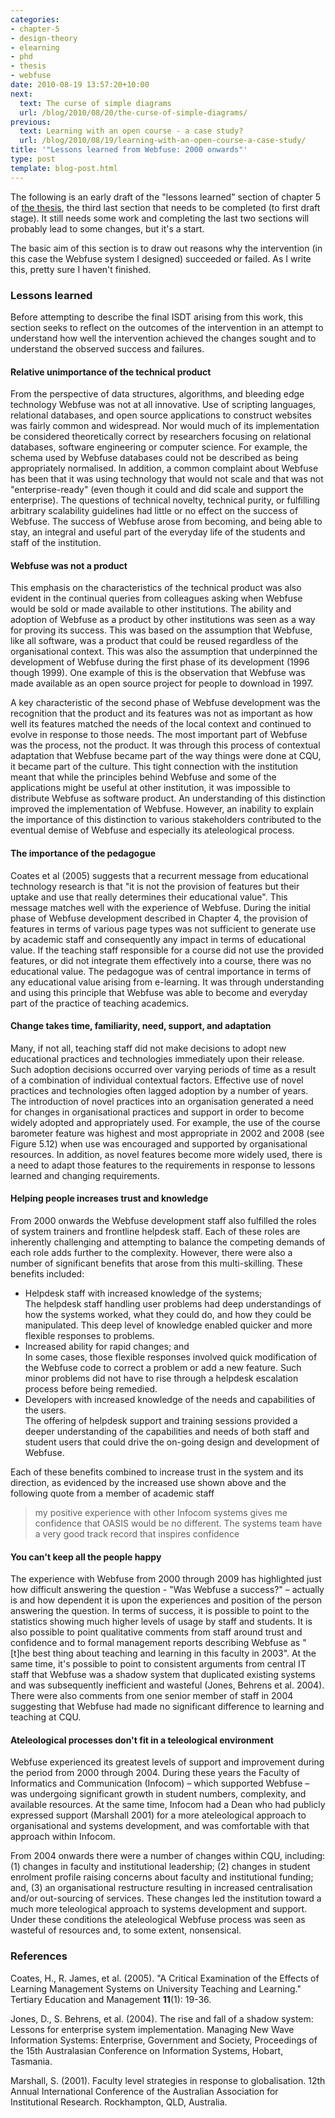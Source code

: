 ```yaml
---
categories:
- chapter-5
- design-theory
- elearning
- phd
- thesis
- webfuse
date: 2010-08-19 13:57:20+10:00
next:
  text: The curse of simple diagrams
  url: /blog/2010/08/20/the-curse-of-simple-diagrams/
previous:
  text: Learning with an open course - a case study?
  url: /blog/2010/08/19/learning-with-an-open-course-a-case-study/
title: '"Lessons learned from Webfuse: 2000 onwards"'
type: post
template: blog-post.html
---
```

The following is an early draft of the "lessons learned" section of chapter 5 of [the thesis](/blog/research/phd-thesis/), the third last section that needs to be completed (to first draft stage). It still needs some work and completing the last two sections will probably lead to some changes, but it's a start.

The basic aim of this section is to draw out reasons why the intervention (in this case the Webfuse system I designed) succeeded or failed. As I write this, pretty sure I haven't finished.

### Lessons learned

Before attempting to describe the final ISDT arising from this work, this section seeks to reflect on the outcomes of the intervention in an attempt to understand how well the intervention achieved the changes sought and to understand the observed success and failures.

#### Relative unimportance of the technical product

From the perspective of data structures, algorithms, and bleeding edge technology Webfuse was not at all innovative. Use of scripting languages, relational databases, and open source applications to construct websites was fairly common and widespread. Nor would much of its implementation be considered theoretically correct by researchers focusing on relational databases, software engineering or computer science. For example, the schema used by Webfuse databases could not be described as being appropriately normalised. In addition, a common complaint about Webfuse has been that it was using technology that would not scale and that was not "enterprise-ready" (even though it could and did scale and support the enterprise). The questions of technical novelty, technical purity, or fulfilling arbitrary scalability guidelines had little or no effect on the success of Webfuse. The success of Webfuse arose from becoming, and being able to stay, an integral and useful part of the everyday life of the students and staff of the institution.

#### Webfuse was not a product

This emphasis on the characteristics of the technical product was also evident in the continual queries from colleagues asking when Webfuse would be sold or made available to other institutions. The ability and adoption of Webfuse as a product by other institutions was seen as a way for proving its success. This was based on the assumption that Webfuse, like all software, was a product that could be reused regardless of the organisational context. This was also the assumption that underpinned the development of Webfuse during the first phase of its development (1996 though 1999). One example of this is the observation that Webfuse was made available as an open source project for people to download in 1997.

A key characteristic of the second phase of Webfuse development was the recognition that the product and its features was not as important as how well its features matched the needs of the local context and continued to evolve in response to those needs. The most important part of Webfuse was the process, not the product. It was through this process of contextual adaptation that Webfuse became part of the way things were done at CQU, it became part of the culture. This tight connection with the institution meant that while the principles behind Webfuse and some of the applications might be useful at other institution, it was impossible to distribute Webfuse as software product. An understanding of this distinction improved the implementation of Webfuse. However, an inability to explain the importance of this distinction to various stakeholders contributed to the eventual demise of Webfuse and especially its ateleological process.

#### The importance of the pedagogue

Coates et al (2005) suggests that a recurrent message from educational technology research is that "it is not the provision of features but their uptake and use that really determines their educational value". This message matches well with the experience of Webfuse. During the initial phase of Webfuse development described in Chapter 4, the provision of features in terms of various page types was not sufficient to generate use by academic staff and consequently any impact in terms of educational value. If the teaching staff responsible for a course did not use the provided features, or did not integrate them effectively into a course, there was no educational value. The pedagogue was of central importance in terms of any educational value arising from e-learning. It was through understanding and using this principle that Webfuse was able to become and everyday part of the practice of teaching academics.

#### Change takes time, familiarity, need, support, and adaptation

Many, if not all, teaching staff did not make decisions to adopt new educational practices and technologies immediately upon their release. Such adoption decisions occurred over varying periods of time as a result of a combination of individual contextual factors. Effective use of novel practices and technologies often lagged adoption by a number of years. The introduction of novel practices into an organisation generated a need for changes in organisational practices and support in order to become widely adopted and appropriately used. For example, the use of the course barometer feature was highest and most appropriate in 2002 and 2008 (see Figure 5.12) when use was encouraged and supported by organisational resources. In addition, as novel features become more widely used, there is a need to adapt those features to the requirements in response to lessons learned and changing requirements.

#### Helping people increases trust and knowledge

From 2000 onwards the Webfuse development staff also fulfilled the roles of system trainers and frontline helpdesk staff. Each of these roles are inherently challenging and attempting to balance the competing demands of each role adds further to the complexity. However, there were also a number of significant benefits that arose from this multi-skilling. These benefits included:

- Helpdesk staff with increased knowledge of the systems;  
    The helpdesk staff handling user problems had deep understandings of how the systems worked, what they could do, and how they could be manipulated. This deep level of knowledge enabled quicker and more flexible responses to problems.
- Increased ability for rapid changes; and  
    In some cases, those flexible responses involved quick modification of the Webfuse code to correct a problem or add a new feature. Such minor problems did not have to rise through a helpdesk escalation process before being remedied.
- Developers with increased knowledge of the needs and capabilities of the users.  
    The offering of helpdesk support and training sessions provided a deeper understanding of the capabilities and needs of both staff and student users that could drive the on-going design and development of Webfuse.

Each of these benefits combined to increase trust in the system and its direction, as evidenced by the increased use shown above and the following quote from a member of academic staff

> my positive experience with other Infocom systems gives me confidence that OASIS would be no different. The systems team have a very good track record that inspires confidence

#### You can't keep all the people happy

The experience with Webfuse from 2000 through 2009 has highlighted just how difficult answering the question - "Was Webfuse a success?" – actually is and how dependent it is upon the experiences and position of the person answering the question. In terms of success, it is possible to point to the statistics showing much higher levels of usage by staff and students. It is also possible to point qualitative comments from staff around trust and confidence and to formal management reports describing Webfuse as "\[t\]he best thing about teaching and learning in this faculty in 2003". At the same time, it's possible to point to consistent arguments from central IT staff that Webfuse was a shadow system that duplicated existing systems and was subsequently inefficient and wasteful (Jones, Behrens et al. 2004). There were also comments from one senior member of staff in 2004 suggesting that Webfuse had made no significant difference to learning and teaching at CQU.

#### Ateleological processes don't fit in a teleological environment

Webfuse experienced its greatest levels of support and improvement during the period from 2000 through 2004. During these years the Faculty of Informatics and Communication (Infocom) – which supported Webfuse – was undergoing significant growth in student numbers, complexity, and available resources. At the same time, Infocom had a Dean who had publicly expressed support (Marshall 2001) for a more ateleological approach to organisational and systems development, and was comfortable with that approach within Infocom.

From 2004 onwards there were a number of changes within CQU, including: (1) changes in faculty and institutional leadership; (2) changes in student enrolment profile raising concerns about faculty and institutional funding; and, (3) an organisational restructure resulting in increased centralisation and/or out-sourcing of services. These changes led the institution toward a much more teleological approach to systems development and support. Under these conditions the ateleological Webfuse process was seen as wasteful of resources and, to some extent, nonsensical.

### References

Coates, H., R. James, et al. (2005). "A Critical Examination of the Effects of Learning Management Systems on University Teaching and Learning." Tertiary Education and Management **11**(1): 19-36.

Jones, D., S. Behrens, et al. (2004). The rise and fall of a shadow system: Lessons for enterprise system implementation. Managing New Wave Information Systems: Enterprise, Government and Society, Proceedings of the 15th Australasian Conference on Information Systems, Hobart, Tasmania.

Marshall, S. (2001). Faculty level strategies in response to globalisation. 12th Annual International Conference of the Australian Association for Institutional Research. Rockhampton, QLD, Australia.